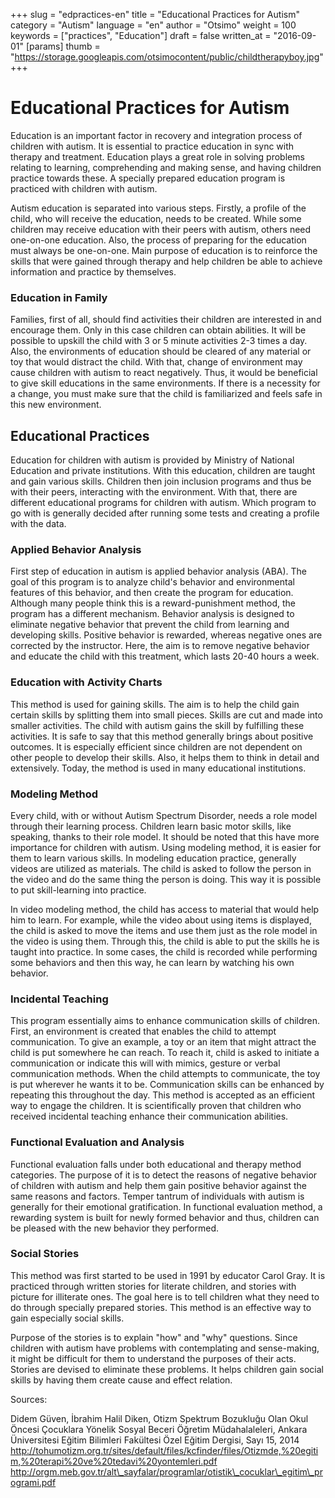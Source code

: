 +++
slug = "edpractices-en"
title = "Educational Practices for Autism"
category = "Autism"
language = "en"
author = "Otsimo"
weight = 100
keywords = ["practices", "Education"]
draft = false
written_at = "2016-09-01"
[params]
thumb = "https://storage.googleapis.com/otsimocontent/public/childtherapyboy.jpg"
+++
# Educational Practices for Autism

Education is an important factor in recovery and integration process of children with autism. It is essential to practice education in sync with therapy and treatment. Education plays a great role in solving problems relating to learning, comprehending and making sense, and having children practice towards these. A specially prepared education program is practiced with children with autism.

Autism education is separated into various steps. Firstly, a profile of the child, who will receive the education, needs to be created. While some children may receive education with their peers with autism, others need one-on-one education. Also, the process of preparing for the education must always be one-on-one. Main purpose of education is to reinforce the skills that were gained through therapy and help children be able to achieve information and practice by themselves.

### Education in Family

Families, first of all, should find activities their children are interested in and encourage them. Only in this case children can obtain abilities. It will be possible to upskill the child with 3 or 5 minute activities 2-3 times a day. Also, the environments of education should be cleared of any material or toy that would distract the child. With that, change of environment may cause children with autism to react negatively. Thus, it would be beneficial to give skill educations in the same environments. If there is a necessity for a change, you must make sure that the child is familiarized and feels safe in this new environment.

## Educational Practices

Education for children with autism is provided by Ministry of National Education and private institutions. With this education, children are taught and gain various skills. Children then join inclusion programs and thus be with their peers, interacting with the environment. With that, there are different educational programs for children with autism. Which program to go with is generally decided after running some tests and creating a profile with the data.

### Applied Behavior Analysis

First step of education in autism is applied behavior analysis (ABA). The goal of this program is to analyze child&#39;s behavior and environmental features of this behavior, and then create the program for education. Although many people think this is a reward-punishment method, the program has a different mechanism. Behavior analysis is designed to eliminate negative behavior that prevent the child from learning and developing skills. Positive behavior is rewarded, whereas negative ones are corrected by the instructor. Here, the aim is to remove negative behavior and educate the child with this treatment, which lasts 20-40 hours a week.

### Education with Activity Charts

This method is used for gaining skills. The aim is to help the child gain certain skills by splitting them into small pieces. Skills are cut and made into smaller activities. The child with autism gains the skill by fulfilling these activities. It is safe to say that this method generally brings about positive outcomes. It is especially efficient since children are not dependent on other people to develop their skills. Also, it helps them to think in detail and extensively. Today, the method is used in many educational institutions.

### Modeling Method

Every child, with or without Autism Spectrum Disorder, needs a role model through their learning process. Children learn basic motor skills, like speaking, thanks to their role model. It should be noted that this have more importance for children with autism. Using modeling method, it is easier for them to learn various skills. In modeling education practice, generally videos are utilized as materials. The child is asked to follow the person in the video and do the same thing the person is doing. This way it is possible to put skill-learning into practice.

In video modeling method, the child has access to material that would help him to learn. For example, while the video about using items is displayed, the child is asked to move the items and use them just as the role model in the video is using them. Through this, the child is able to put the skills he is taught into practice. In some cases, the child is recorded while performing some behaviors and then this way, he can learn by watching his own behavior.

### Incidental Teaching

This program essentially aims to enhance communication skills of children. First, an environment is created that enables the child to attempt communication. To give an example, a toy or an item that might attract the child is put somewhere he can reach. To reach it, child is asked to initiate a communication or indicate this will with mimics, gesture or verbal communication methods. When the child attempts to communicate, the toy is put wherever he wants it to be. Communication skills can be enhanced by repeating this throughout the day. This method is accepted as an efficient way to engage the children. It is scientifically proven that children who received incidental teaching enhance their communication abilities.

### Functional Evaluation and Analysis

Functional evaluation falls under both educational and therapy method categories. The purpose of it is to detect the reasons of negative behavior of children with autism and help them gain positive behavior against the same reasons and factors. Temper tantrum of individuals with autism is generally for their emotional gratification. In functional evaluation method, a rewarding system is built for newly formed behavior and thus, children can be pleased with the new behavior they performed.

### Social Stories

This method was first started to be used in 1991 by educator Carol Gray. It is practiced through written stories for literate children, and stories with picture for illiterate ones. The goal here is to tell children what they need to do through specially prepared stories. This method is an effective way to gain especially social skills.

Purpose of the stories is to explain &quot;how&quot; and &quot;why&quot; questions. Since children with autism have problems with contemplating and sense-making, it might be difficult for them to understand the purposes of their acts. Stories are devised to eliminate these problems. It helps children gain social skills by having them create cause and effect relation.

Sources:

Didem Güven, İbrahim Halil Diken, Otizm Spektrum Bozukluğu Olan Okul Öncesi Çocuklara Yönelik Sosyal Beceri Öğretim Müdahalaleleri, Ankara Üniversitesi Eğitim Bilimleri Fakültesi Özel Eğitim Dergisi, Sayı 15, 2014
http://tohumotizm.org.tr/sites/default/files/kcfinder/files/Otizmde,%20egitim,%20terapi%20ve%20tedavi%20yontemleri.pdf
http://orgm.meb.gov.tr/alt\_sayfalar/programlar/otistik\_cocuklar\_egitim\_programi.pdf
